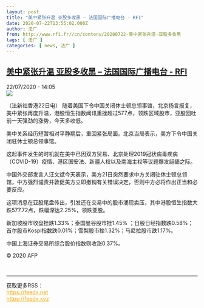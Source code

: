 ```yaml
---
layout: post
title: "美中紧张升温 亚股多收黑 – 法国国际广播电台 - RFI"
date: 2020-07-22T13:55:02.000Z
author: 法广
from: http://www.rfi.fr//cn/contenu/20200722-美中紧张升温-亚股多收黑
tags: [ 法广 ]
categories: [ news, 法广 ]
---
```

<!--1595426102000-->
[美中紧张升温 亚股多收黑 – 法国国际广播电台 - RFI](http://www.rfi.fr//cn/contenu/20200722-%E7%BE%8E%E4%B8%AD%E7%B4%A7%E5%BC%A0%E5%8D%87%E6%B8%A9-%E4%BA%9A%E8%82%A1%E5%A4%9A%E6%94%B6%E9%BB%91)
------

<div>
<div>22/07/2020 - 14:05</div><img src="https://s.rfi.fr/media/display/6cc8306e-cc19-11ea-a4e7-005056bff430/w:310/p:16x9/eco0005b.200722200502.jpg"><div class="t-content__body u-clearfix"><div class="m-interstitial"></div><p>（法新社香港22日电）    随着美国下令中国关闭休士顿总领事馆，北京扬言报复，美中紧张再度升温，港股恒生指数闻讯重挫超过577点，领跌区域股市，亚股回吐前一天强劲的涨势，今天多收低。</p><p>    美中关系经历短暂相对平静期后，重回紧张局面。北京当局表示，美方下令中国关闭驻休士顿总领事馆。</p><p>    这起事件发生的时机就在美中已因双方贸易、北京处理2019冠状病毒疾病（COVID-19）疫情、港区国安法、新疆人权以及南海主权等议题爆发龃龉之际。</p><p>    中国外交部发言人汪文斌今天表示，美方21日突然要求中方关闭驻休士顿总领馆，中方强烈谴责并敦促美方立即撤销有关错误决定，否则中方必将作出正当和必要反应。</p><p>    这项消息在亚股尾盘传出，引发还在交易中的股市涌现卖压，其中港股恒生指数大跌577.72点，跌幅深达2.25%，领跌亚股。</p><p>    新加坡股市收盘挫跌1.33%；泰国曼谷股市挫1.45% ；日股日经指数跌0.58%；首尔股市Kospi指数跌0.01%；雪梨股市挫1.32%；马尼拉股市跌1.17%。</p><p>    中国上海证券交易所综合股价指数则收涨0.37%。</p><p class="t-copyright">© 2020 AFP</p>        </div><br><hr><div>获取更多RSS：<br><a href="https://feedx.net" style="color:orange" target="_blank">https://feedx.net</a> <br><a href="https://feedx.xyz" style="color:orange" target="_blank">https://feedx.xyz</a><br></div>
</div>
